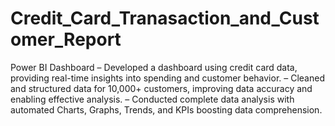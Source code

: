 # Credit_Card_Tranasaction_and_Customer_Report
Power BI Dashboard
– Developed a dashboard using credit card data, providing real-time insights into spending and customer behavior.
– Cleaned and structured data for 10,000+ customers, improving data accuracy and enabling effective analysis.
– Conducted complete data analysis with automated Charts, Graphs, Trends, and KPIs boosting data comprehension.

